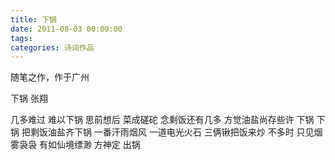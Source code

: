 ```yaml
---
title: 下锅
date: 2011-08-03 00:00:00
tags:
categories: 诗词作品
---
```


随笔之作，作于广州

<!-- more -->

<p class="poem">
下锅
张翔

几多难过
难以下锅
思前想后
菜成磋砣
念剩饭还有几多
方觉油盐尚存些许
下锅 下锅
把剩饭油盐齐下锅
一番汗雨烟风
一道电光火石
三俩锹把饭来炒
不多时
只见烟雾袅袅
有如仙境缥渺
方神定 出锅

</p>
